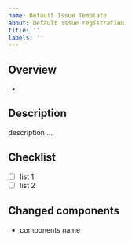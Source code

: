```yaml
---
name: Default Issue Template
about: Default issue registration
title: ''
labels: ''
---
```


## Overview

-

## Description

description ...

## Checklist

- [ ] list 1
- [ ] list 2

## Changed components

- components name